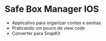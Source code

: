 # Safe Box Manager IOS
- Applicativo para organizar contas e senhas
- Praticando um pouco de view code
- Converter para SnapKit
